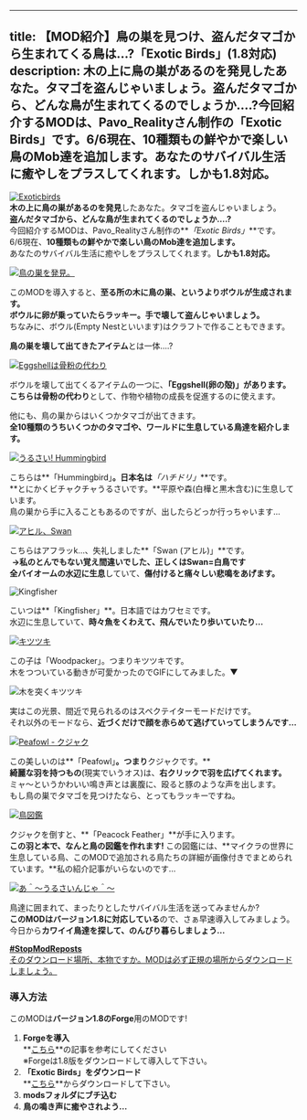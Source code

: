 
---
title: 【MOD紹介】鳥の巣を見つけ、盗んだタマゴから生まれてくる鳥は…?「Exotic Birds」(1.8対応)
description: 木の上に鳥の巣があるのを発見したあなた。タマゴを盗んじゃいましょう。盗んだタマゴから、どんな鳥が生まれてくるのでしょうか….?今回紹介するMODは、Pavo_Realityさん制作の「Exotic Birds」です。6/6現在、10種類もの鮮やかで楽しい鳥のMob達を追加します。あなたのサバイバル生活に癒やしをプラスしてくれます。しかも1.8対応。
---

[![Exoticbirds](https://cdn-ak.f.st-hatena.com/images/fotolife/s/sasigume/20210208/20210208162813.png)](#d/d/dd72ea94.png "Exoticbirds")  
**木の上に鳥の巣があるのを発見**したあなた。タマゴを盗んじゃいましょう。  
**盗んだタマゴから、どんな鳥が生まれてくるのでしょうか….?**  
今回紹介するMODは、Pavo\_Realityさん制作の**_「Exotic Birds」_**です。  
6/6現在、**10種類もの鮮やかで楽しい鳥のMob達を追加します。**  
あなたのサバイバル生活に癒やしをプラスしてくれます。**しかも1.8対応。**

[![鳥の巣を発見。](https://cdn-ak.f.st-hatena.com/images/fotolife/s/sasigume/20210208/20210208125047.png)](#0/7/0731a094.png "鳥の巣を発見。")

このMODを導入すると、**至る所の木に鳥の巣、というよりボウルが生成されます。**  
**ボウルに卵が乗っていたらラッキー。手で壊して盗んじゃいましょう。**  
ちなみに、ボウル(Empty Nestといいます)はクラフトで作ることもできます。

**鳥の巣を壊して出てきたアイテム**とは一体….?

[![Eggshellは骨粉の代わり](https://cdn-ak.f.st-hatena.com/images/fotolife/s/sasigume/20210208/20210208124734.png)](#0/2/02b52071.png "Eggshellは骨粉の代わり")

ボウルを壊して出てくるアイテムの一つに、**「Eggshell(卵の殻)」**があります。  
こちらは**骨粉の代わり**として、作物や植物の成長を促進するのに使えます。

他にも、鳥の巣からはいくつかタマゴが出てきます。  
**全10種類のうちいくつかのタマゴや、ワールドに生息している鳥達を紹介します。**

[![うるさい! Hummingbird](https://cdn-ak.f.st-hatena.com/images/fotolife/s/sasigume/20210208/20210208155601.png)](#b/c/bcd86a7c.png "うるさい! Hummingbird")

こちらは**「Hummingbird」**。日本名は**_「ハチドリ」_**です。  
**とにかくビチャクチャうるさいです。**平原や森(白樺と黒木含む)に生息しています。  
鳥の巣から手に入ることもあるのですが、出したらどっか行っちゃいます…

[![アヒル、Swan](https://cdn-ak.f.st-hatena.com/images/fotolife/s/sasigume/20210208/20210208154840.png)](#b/4/b4b2e805.png "アヒル、Swan")

こちらはアフラッk…、失礼しました**「Swan (アヒル)」**です。  
 **→私のとんでもない覚え間違いでした、正しくはSwan=白鳥です**  
**全バイオームの水辺に生息**していて、**傷付けると痛々しい悲鳴をあげます。**

![Kingfisher](https://cdn-ak.f.st-hatena.com/images/fotolife/s/sasigume/20210208/20210208132745.png)

こいつは**「Kingfisher」**。日本語ではカワセミです。  
水辺に生息していて、**時々魚をくわえて、飛んでいたり歩いていたり…**

[![キツツキ](https://cdn-ak.f.st-hatena.com/images/fotolife/s/sasigume/20210208/20210208175316.png)](#f/1/f18e41dd.png "キツツキ")

この子は「Woodpacker」。つまりキツツキです。  
木をつついている動きが可愛かったのでGIFにしてみました。▼

![木を突くキツツキ](https://cdn-ak.f.st-hatena.com/images/fotolife/s/sasigume/20210208/20210208074619.gif)

実はこの光景、間近で見られるのはスペクテイターモードだけです。  
それ以外のモードなら、**近づくだけで顔を赤らめて逃げていってしまうんです…**

[![Peafowl - クジャク](https://cdn-ak.f.st-hatena.com/images/fotolife/s/sasigume/20210208/20210208150111.png)](#8/6/86f73462.png "Peafowl - 孔雀")

この美しいのは**「Peafowl」**。つまり**クジャクです。**  
**綺麗な羽を持つもの**(現実でいうオス)は、**右クリックで羽を広げてくれます。**  
ミャ～というかわいい鳴き声とは裏腹に、殴ると豚のような声を出します。  
もし鳥の巣でタマゴを見つけたなら、とってもラッキーですね。

[![鳥図鑑](https://cdn-ak.f.st-hatena.com/images/fotolife/s/sasigume/20210208/20210208130330.png)](#1/2/129e8e7f.png "鳥図鑑")

クジャクを倒すと、**「Peacock Feather」**が手に入ります。  
**この羽と本で、なんと鳥の図鑑を作れます!** この図鑑には、**マイクラの世界に生息している鳥、このMODで追加される鳥たちの詳細が画像付きでまとめられています。**私の紹介記事がいらないのです…

[![あ＾～うるさいんじゃ＾～](https://cdn-ak.f.st-hatena.com/images/fotolife/s/sasigume/20210208/20210208132547.png)](#2/9/29ecceb8.png "あ＾～うるさいんじゃ＾～")

鳥達に囲まれて、まったりとしたサバイバル生活を送ってみませんか?  
**このMODはバージョン1.8に対応している**ので、さぁ早速導入してみましょう。  
今日から**カワイイ鳥達を探して、のんびり暮らしましょう…**

[**#StopModReposts**  
そのダウンロード場所、本物ですか。MODは必ず正規の場所からダウンロードしましょう。](https://www.napoan.com/stop-mod-reposts/)

### 導入方法

このMODは**バージョン1.8のForge**用のMODです!

1.  **Forgeを導入**  
    **[こちら](/new-way-to-install-mod/#forge-inst)**の記事を参考にしてください  
    ※Forgeは1.8版をダウンロードして導入して下さい。
2.  **「Exotic Birds」をダウンロード**  
    **[こちら](http://www.minecraftforum.net/forums/mapping-and-modding/minecraft-mods/1282698-exotic-birds-peacocks-hummingbirds-woodpeckers-and "「Exotic birds」のダウンロード")**からダウンロードして下さい。
3.  **modsフォルダにブチ込む** 
4.  **鳥の鳴き声に癒やされよう…**
